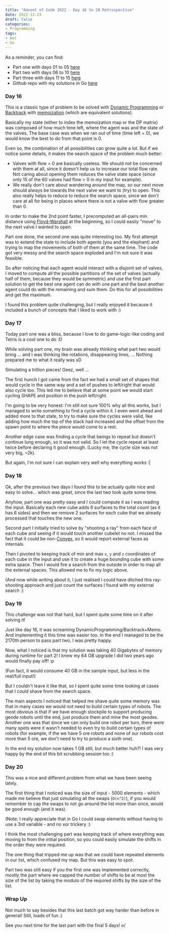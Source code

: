 ```yaml
---
title: "Advent of Code 2022 - Day 16 to 20 Retrospective"
date: 2022-12-23
draft: false
categories:
- Programming
tags:
- AoC
- Go
---
```


As a reminder, you can find:
  - Part one with days 01 to 05 [here](/posts/2022/12/07/advent-of-code-2022-day-01-to-05-retrospective/)
  - Part two with days 06 to 10 [here](/posts/2022/12/11/advent-of-code-2022-day-06-to-10-retrospective/)
  - Part three with days 11 to 15 [here](/posts/2022/12/16/advent-of-code-2022-day-11-to-15-retrospective/)
  - Github repo with my solutions in Go [here](https://github.com/brunobuss/adventofcode-2022-go)
  
### Day 16

This is a classic type of problem to be solved with [Dynamic Programming](https://en.wikipedia.org/wiki/Dynamic_programming)
or [Backtrack](https://en.wikipedia.org/wiki/BackTrack) with [memoization](https://en.wikipedia.org/wiki/Memoization)
(which are equivalent solutions).

Basically my state (either to index the memoization map or the DP matrix) was composed of how much time left,
where the agent was and the state of the valves. The base case was when we ran out of time (time left = 0), we
would know the best to do from that point is 0.

Even so, the combination of all possibilities can grow quite a lot. But if we notice some details, it makes the
search space of the problem much better:
  - Valves with flow = 0 are basically useless. We should not be concerned with them at all, since it doesn't
    help us to increase our total flow rate. Not caring about opening them reduces the valve state space (since
	only 15 of the 60 valves had flow > 0 in my input for example).
  - We really don't care about wandering around the map, so our next move should always be towards the next valve
    we want to (try) to open. This also really helps to reduce to reduce the search space, since we don't care
	at all for being in places where there is not a valve with flow greater than 0.
	
In order to make the 2nd point faster, I precomputed an all-pairs min distance using
[Floyd-Warshall](https://en.wikipedia.org/wiki/Floyd%E2%80%93Warshall_algorithm) at the beginning, so I could easily
"move" to the next valve I wanted to open.

Part one done, the second one was quite interesting too. My first attempt was to extend the state to include both
agents (you and the elephant) and trying to map the movements of both of them at the same time. The code got very
messy and the search space exploded and I'm not sure it was feasible.

So after noticing that each agent would interact with a disjoint set of valves, I moved to compute all the possible
partitions of the set of valves (actually half of them, because they would be symmetric) and use the first part solution
to get the best one agent can do with one part and the best another agent could do with the remaining and sum them.
Do this for all possibilities and get the maximum.

I found this problem quite challenging, but I really enjoyed it because it included a bunch of concepts that I liked to
work with :)

### Day 17

Today part one was a bliss, because I love to do game-logic-like coding and Tetris is a cool one to do :D

While solving part one, my brain was already thinking what part two would bring ... and I was thinking like
rotations, disappearing lines, ... Nothing prepared me to what it really was xD

Simulating a trillion pieces! Geez, well ...

The first hunch I got came from the fact we had a small set of shapes that would cycle in the same way and a
set of pushes to left/right that would also cycle too. This led me to believe that at some point we would start
cycling SHAPE and position in the push left/right.

I'm going to be very honest: I'm still not sure 100% why all this works, but I managed to write something to find
a cycle within it. I even went ahead and added more to that state, to try to make sure the cycles were valid, like
adding how much the top of the stack had increased and the offset from the spawn point to where the piece would come
to a rest.

Another edge case was finding a cycle that beings to repeat but doesn't continue long enough, so it was not valid.
So I let the cycle repeat at least twice before declaring it good enough. (Lucky me, the cycle size was not very big,
~2k).

But again, I'm not sure I can explain very well why everything works :|

### Day 18

Ok, after the previous two days I found this to be actually quite nice and easy to solve... which was great, since
the last two took quite some time.

Anyhow, part one was pretty easy and I could compute it as I was reading the input. Basically each new cube adds 6
surfaces to the total count (as it has 6 sides) and then we remove 2 surfaces for each cube that we already processed
that touches the new one.

Second part I initially tried to solve by "shooting a ray" from each face of each cube and seeing if it would touch
another cubelet no not. I missed the fact that it could be non-[Convex](https://en.wikipedia.org/wiki/Convex_polygon),
so it would report external faces as internals.

Then I pivoted to keeping track of min and max `x`, `y` and `z` coordinates of each cube in the input and use it
to create a huge bounding cube with some extra space. Then I would fire a search from the outside in order to map all the
external spaces. This allowed me to fix my logic above.

(And now while writing about it, I just realised I could have ditched this ray-shooting approach and just count the surfaces
I found with my external search :)

### Day 19

This challenge was not that hard, but I spent quite some time on it after solving it!

Just like day 16, it was screaming DynamicProgramming/Backtrack+Memo. And implementing it this time was easier too.
In the end I managed to be the 2170th person to pass part two, I was pretty happy.

Now, what I noticed is that my solution was taking 40 Gigabytes of memory during runtime for part 2!
I knew my 64 GB upgrade I did two years ago would finally pay off! :p

(Fun fact, it would consume 40 GB in the sample input, but less in the real/full input!)

But I couldn't leave it like that, so I spent quite some time looking at cases that I could shave from the search space.

The main aspects I noticed that helped me shave quite some memory was that in many cases we would not need to build certain
types of robots. The most obvious is that if we have enough stockpile to support producing geode robots until the end, just
produce them and mine the most geodes. Another one was that since we can only build one robot per turn, there were many spots
were it wasn't needed to even try to build certain types of robots (for example, if the we have 5 ore robots and none of our
robots cost more than 5 ore, we don't need to try to produce a sixth one).

In the end my solution now takes 1 GB still, but much better huh?! I was very happy by the end of this bit scrubbing session too :)

### Day 20

This was a nice and different problem from what we have been seeing lately.

The first thing that I noticed was the size of input - 5000 elements - which made me believe that just simulating all the swaps
(`O(n^2)`), if you would remember to cap the swaps to not go around the list more than once, would be good enough (and it was).

(Note: I really appreciate that in Go I could swap elements without having to use a 3rd variable - and no xor trickery :)

I think the most challenging part was keeping track of where everything was moving to from the initial position, so you could
easily simulate the shifts in the order they were required.

The one thing that tripped me up was that we could have repeated elements in our list, which confused my map. But this was easy to spot.

Part two was still easy if you the first one was implemented correctly, mostly the part where we capped the number of shifts to be at
most the size of the list by taking the modulo of the required shifts by the size of the list.

### Wrap Up

Not much to say besides that this last batch got way harder than before in general! Still, loads of fun :)

See you next time for the last part with the final 5 days! o/

